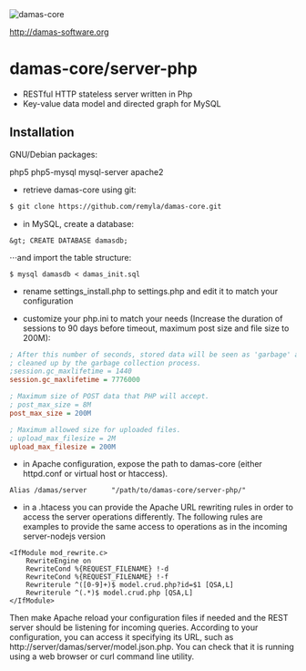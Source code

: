 <img src="http://damas-software.com/bin/damas_logo.png" alt="damas-core"/>

http://damas-software.org

# damas-core/server-php

* RESTful HTTP stateless server written in Php
* Key-value data model and directed graph for MySQL

## Installation

GNU/Debian packages:

php5 php5-mysql mysql-server apache2

* retrieve damas-core using git:
```sh
$ git clone https://github.com/remyla/damas-core.git
```
* in MySQL, create a database:
```
&gt; CREATE DATABASE damasdb;
```
⋅⋅⋅and import the table structure: 
```
$ mysql damasdb < damas_init.sql
```

* rename settings_install.php to settings.php and edit it to match your configuration

* customize your php.ini to match your needs (Increase the duration of sessions to 90 days before timeout, maximum post size and file size to 200M):

```ini
; After this number of seconds, stored data will be seen as 'garbage' and
; cleaned up by the garbage collection process.
;session.gc_maxlifetime = 1440
session.gc_maxlifetime = 7776000

; Maximum size of POST data that PHP will accept.
; post_max_size = 8M
post_max_size = 200M

; Maximum allowed size for uploaded files.
; upload_max_filesize = 2M
upload_max_filesize = 200M
```

* in Apache configuration, expose the path to damas-core (either httpd.conf or virtual host or htaccess).

```
Alias /damas/server      "/path/to/damas-core/server-php/"
```

*  in a .htacess you can provide the Apache URL rewriting rules in order to access the server operations differently. The following rules are examples to provide the same access to operations as in the incoming server-nodejs version

```.htaccess
<IfModule mod_rewrite.c>
    RewriteEngine on
    RewriteCond %{REQUEST_FILENAME} !-d
    RewriteCond %{REQUEST_FILENAME} !-f
    Rewriterule ^([0-9]+)$ model.crud.php?id=$1 [QSA,L]
    Rewriterule ^(.*)$ model.crud.php [QSA,L]
</IfModule>
```
Then make Apache reload your configuration files if needed and the REST server should be listening for incoming queries. According to your configuration, you can access it specifying its URL, such as http://server/damas/server/model.json.php. You can check that it is running using a web browser or curl command line utility.
